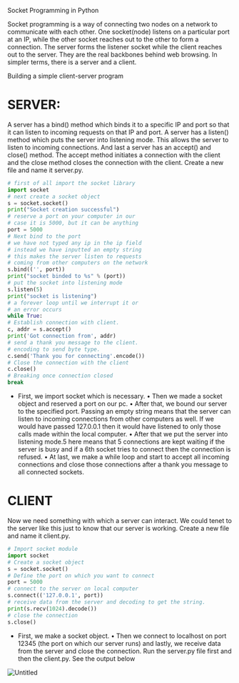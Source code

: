Socket Programming in Python

Socket programming is a way of connecting two nodes on a network to
communicate with each other. One socket(node) listens on a particular port at
an IP, while the other socket reaches out to the other to form a connection.
The server forms the listener socket while the client reaches out to the server.
They are the real backbones behind web browsing. In simpler terms, there is a
server and a client.

Building a simple client-server program

# SERVER:

A server has a bind() method which binds it to a specific IP and port so that it
can listen to incoming requests on that IP and port. A server has a listen()
method which puts the server into listening mode. This allows the server to
listen to incoming connections. And last a server has an accept() and close()
method. The accept method initiates a connection with the client and the close
method closes the connection with the client. Create a new file and name it
server.py.

```python
# first of all import the socket library
import socket
# next create a socket object
s = socket.socket()
print("Socket creation successful")
# reserve a port on your computer in our
# case it is 5000, but it can be anything
port = 5000
# Next bind to the port
# we have not typed any ip in the ip field
# instead we have inputted an empty string
# this makes the server listen to requests
# coming from other computers on the network
s.bind(('', port))
print("socket binded to %s" % (port))
# put the socket into listening mode
s.listen(5)
print("socket is listening")
# a forever loop until we interrupt it or
# an error occurs
while True:
# Establish connection with client.
c, addr = s.accept()
print('Got connection from', addr)
# send a thank you message to the client.
# encoding to send byte type.
c.send('Thank you for connecting'.encode())
# Close the connection with the client
c.close()
# Breaking once connection closed
break
```

- First, we import socket which is necessary.
• Then we made a socket object and reserved a port on our pc.
• After that, we bound our server to the specified port. Passing an empty
string means that the server can listen to incoming connections from
other computers as well. If we would have passed 127.0.0.1 then it
would have listened to only those calls made within the local computer.
• After that we put the server into listening mode.5 here means that 5
connections are kept waiting if the server is busy and if a 6th socket tries
to connect then the connection is refused.
• At last, we make a while loop and start to accept all incoming
connections and close those connections after a thank you message to
all connected sockets.

# CLIENT

Now we need something with which a server can interact. We could tenet to
the server like this just to know that our server is working.
Create a new file and name it client.py.

```python
# Import socket module
import socket
# Create a socket object
s = socket.socket()
# Define the port on which you want to connect
port = 5000
# connect to the server on local computer
s.connect(('127.0.0.1', port))
# receive data from the server and decoding to get the string.
print(s.recv(1024).decode())
# close the connection
s.close()
```

- First, we make a socket object.
• Then we connect to localhost on port 12345 (the port on which our
server runs) and lastly, we receive data from the server and close the
connection.
Run the server.py file first and then the client.py. See the output below

![Untitled](https://prod-files-secure.s3.us-west-2.amazonaws.com/b1dbd28a-9a85-45cf-9f11-f160974e1f65/131e9898-8277-4b4a-b256-9d8c9eece7cc/Untitled.png)
